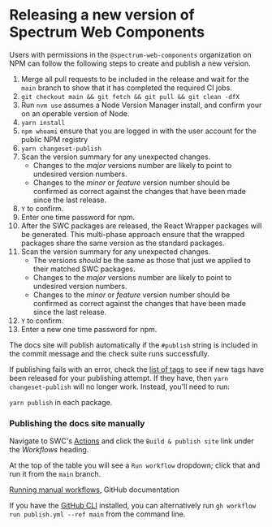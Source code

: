 # Releasing a new version of Spectrum Web Components

Users with permissions in the `@spectrum-web-components` organization on NPM can follow the following steps to create and publish a new version.

1. Merge all pull requests to be included in the release and wait for the `main` branch to show that it has completed the required CI jobs.
2. `git checkout main && git fetch && git pull && git clean -dfX`
3. Run `nvm use` assumes a Node Version Manager install, and confirm your on an operable version of Node.
4. `yarn install`
5. `npm whoami` ensure that you are logged in with the user account for the public NPM registry
6. `yarn changeset-publish`
7. Scan the version summary for any unexpected changes.
    - Changes to the _major_ versions number are likely to point to undesired version numbers.
    - Changes to the _minor_ or _feature_ version number should be confirmed as correct against the changes that have been made since the last release.
8. `Y` to confirm.
9. Enter one time password for npm.
10. After the SWC packages are released, the React Wrapper packages will be generated. This multi-phase approach ensure that the wrapped packages share the same version as the standard packages.
11. Scan the version summary for any unexpected changes.
    - The versions _should_ be the same as those that just we applied to their matched SWC packages.
    - Changes to the _major_ versions number are likely to point to undesired version numbers.
    - Changes to the _minor_ or _feature_ version number should be confirmed as correct against the changes that have been made since the last release.
12. `Y` to confirm.
13. Enter a new one time password for npm.

The docs site will publish automatically if the `#publish` string is included in the commit message and the check suite runs successfully.

If publishing fails with an error, check the [list of tags](https://github.com/adobe/spectrum-web-components/tags) to see if new tags have been released for your publishing attempt. If they have, then `yarn changeset-publish` will no longer work. Instead, you'll need to run:

`yarn publish`
in each package.

### Publishing the docs site manually

Navigate to SWC's [Actions](https://github.com/adobe/spectrum-web-components/actions) and click the `Build & publish site` link under the _Workflows_ heading.

At the top of the table you will see a `Run workflow` dropdown; click that and run it from the `main` branch.

[Running manual workflows](https://docs.github.com/en/actions/managing-workflow-runs/manually-running-a-workflow), GitHub documentation

If you have the [GitHub CLI](https://cli.github.com) installed, you can alternatively run `gh workflow run publish.yml --ref main` from the command line.
